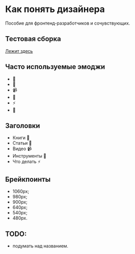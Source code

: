 # Как понять дизайнера

Пособие для фронтенд-разработчиков и сочувствующих.

## Тестовая сборка

[Лежит здесь](https://front-not-pain.bespoyasov.ru/)

## Часто используемые эмоджи
- 📖
- 📝
- 📹
- 🔨
- ⚡️
- 🔗

## Заголовки
- <div class="caption">Книги <span class="emoji">📖</span></div>
- <div class="caption">Статьи <span class="emoji">📝</span></div>
- <div class="caption">Видео <span class="emoji">📹</span></div>
- <div class="caption">Инструменты <span class="emoji">🔨</span></div>
- <div class="caption">Что делать <span class="emoji">⚡️</span></div>

## Брейкпоинты
- 1060px;
- 980px;
- 900px;
- 640px;
- 540px;
- 480px.

## TODO:
- подумать над названием.
